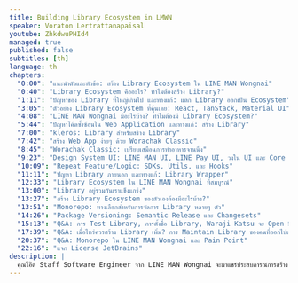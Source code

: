 ```yaml
---
title: Building Library Ecosystem in LMWN
speaker: Voraton Lertrattanapaisal
youtube: ZhkdwuPHId4
managed: true
published: false
subtitles: [th]
language: th
chapters:
  "0:00": "แนะนำตัวและหัวข้อ: สร้าง Library Ecosystem ใน LINE MAN Wongnai"
  "0:40": "Library Ecosystem คืออะไร? ทำไมต้องสร้าง Library?"
  "1:11": "ปัญหาของ Library ที่ใหญ่เกินไป และทางแก้: แตก Library ออกเป็น Ecosystem"
  "3:05": "ตัวอย่าง Library Ecosystem ที่คุ้นเคย: React, TanStack, Material UI"
  "4:08": "LINE MAN Wongnai มีอะไรบ้าง? ทำไมต้องมี Library Ecosystem?"
  "5:44": "ปัญหาโค้ดซ้ำซ้อนใน Web Application และทางแก้: สร้าง Library"
  "7:00": "kleros: Library สำหรับสร้าง Library"
  "7:42": "สร้าง Web App ง่ายๆ ด้วย Worachak Classic"
  "8:45": "Worachak Classic: เปรียบเสมือนการทำอาหารจานนึง"
  "9:23": "Design System UI: LINE MAN UI, LINE Pay UI, วงใน UI และ Core UI"
  "10:09": "Repeat Feature/Logic: SDKs, Utils, และ Hooks"
  "11:11": "ปัญหา Library ภายนอก และทางแก้: Library Wrapper"
  "12:33": "Library Ecosystem ใน LINE MAN Wongnai ที่สมบูรณ์"
  "13:00": "Library อยู่รวมกันเราแข็งแกร่ง"
  "13:27": "สร้าง Library Ecosystem ของตัวเองต้องมีอะไรบ้าง?"
  "13:51": "Monorepo: ทางเลือกสำหรับการจัดการ Library หลายๆ ตัว"
  "14:26": "Package Versioning: Semantic Release และ Changesets"
  "15:13": "Q&A: การ Test Library, การตั้งชื่อ Library, Waraji Katsu จะ Open Source ไหม?"
  "17:39": "Q&A: เมื่อไหร่ควรสร้าง Library เพิ่ม? การ Maintain Library ของคนที่ออกไปแล้ว?"
  "20:37": "Q&A: Monorepo ใน LINE MAN Wongnai และ Pain Point"
  "22:16": "แจก License JetBrains"
description: |
  คุณโอ๊ต Staff Software Engineer จาก LINE MAN Wongnai จะมาแชร์ประสบการณ์การสร้าง library ecosystem ภายในองค์กร  ฟังเรื่องราวเบื้องหลังการพัฒนา library ต่างๆ ตั้งแต่จุดเริ่มต้นเล็กๆ จนเติบโตเป็นระบบนิเวศที่ซับซ้อน  เรียนรู้ถึงปัญหาที่พบเจอจากการสร้าง library ขนาดใหญ่ที่ทำหน้าที่มากเกินไป และวิธีการแก้ไขด้วยการแตก library ออกเป็นส่วนย่อยๆ ที่ทำงานร่วมกัน  รวมถึงการใช้เครื่องมืออย่าง kleros และ Worachak Classic ที่ช่วยลดความยุ่งยากในการ setup และสร้าง web application  มาดูกันว่า LINE MAN Wongnai บริหารจัดการ library อย่างไรให้มีประสิทธิภาพและสามารถนำกลับมาใช้ซ้ำได้ในหลายๆ โปรเจกต์  พร้อมรับฟังเคล็ดลับการตั้งชื่อ library และแผนการพัฒนาในอนาคต
---
```


